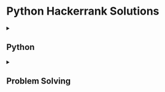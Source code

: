 # Python Hackerrank Solutions

<details><summary><h2>Python</h2></summary>
    
<h3>Introduction</h3>
    
- [x] [Say "Hello, World!" With Python](https://github.com/Kevin-Lago/python-hackerrank-solutions/tree/main/src/introduction/say_hello_world_in_python)
- [x] [Python If-Else](https://github.com/Kevin-Lago/python-hackerrank-solutions/tree/main/src/introduction/python_if_else)
- [x] [Arithmetic Operators](https://github.com/Kevin-Lago/python-hackerrank-solutions/tree/main/src/introduction/arithmetic_operators)
- [x] [Python: Division](https://github.com/Kevin-Lago/python-hackerrank-solutions/tree/main/src/introduction/python_division)
- [x] [Loops](https://github.com/Kevin-Lago/python-hackerrank-solutions/tree/main/src/introduction/loops)
- [x] [Write a Function](https://github.com/Kevin-Lago/python-hackerrank-solutions/tree/main/src/introduction/write_a_function)
- [x] [Print Function](https://github.com/Kevin-Lago/python-hackerrank-solutions/tree/main/src/introduction/print_function)

<h3>Basic Data Types</h3>

- [x] [List Comprehensions](https://github.com/Kevin-Lago/python-hackerrank-solutions/tree/main/src/basic_data_types/list_comprehesions)
- [x] [Find the Runner-Up Score!](https://github.com/Kevin-Lago/python-hackerrank-solutions/tree/main/src/basic_data_types/find_the_runner_up_score)
- [x] [Nested Lists](https://github.com/Kevin-Lago/python-hackerrank-solutions/tree/main/src/basic_data_types/nested_lists)
- [x] [Finding the Percentage](https://github.com/Kevin-Lago/python-hackerrank-solutions/tree/main/src/basic_data_types/finding_the_percentage)
- [x] [Lists](https://github.com/Kevin-Lago/python-hackerrank-solutions/tree/main/src/basic_data_types/lists)
- [x] [Tuples](https://github.com/Kevin-Lago/python-hackerrank-solutions/tree/main/src/basic_data_types/tuples)

<h3>Strings</h3>

- [x] [sWAP cASE](https://github.com/Kevin-Lago/python-hackerrank-solutions/tree/main/src/strings/swap_case)
- [x] [String Split and Join](https://github.com/Kevin-Lago/python-hackerrank-solutions/tree/main/src/strings/string_split_and_join)
- [x] [What's Your Name](https://github.com/Kevin-Lago/python-hackerrank-solutions/tree/main/src/strings/whats_your_name)
- [x] [Mutations](https://github.com/Kevin-Lago/python-hackerrank-solutions/tree/main/src/strings/mutations)
- [x] [Find a String](https://github.com/Kevin-Lago/python-hackerrank-solutions/tree/main/src/strings/find_a_string)
- [x] [String Validators](https://github.com/Kevin-Lago/python-hackerrank-solutions/tree/main/src/strings/string_validators)
- [x] [Text Alignment](https://github.com/Kevin-Lago/python-hackerrank-solutions/tree/main/src/strings/text_alignment)
- [x] [Text Wrap](https://github.com/Kevin-Lago/python-hackerrank-solutions/tree/main/src/strings/text_wrap)
- [ ] [Designer Door Mat](https://github.com/Kevin-Lago/python-hackerrank-solutions/tree/main/src/strings/designer_door_mat)
- [ ] [Alphabet Rangoli](https://github.com/Kevin-Lago/python-hackerrank-solutions/tree/main/src/strings/alphabet_rangoli)
- [x] [Capitalize!](https://github.com/Kevin-Lago/python-hackerrank-solutions/tree/main/src/strings/capitalize)
- [x] [String Formatting](https://github.com/Kevin-Lago/python-hackerrank-solutions/tree/main/src/strings/string_formatting)
- [x] [The Minion Game](https://github.com/Kevin-Lago/python-hackerrank-solutions/tree/main/src/strings/the_minion_game)
- [ ] [Merge The Tools!](https://github.com/Kevin-Lago/python-hackerrank-solutions/tree/main/src/strings/merge_the_tools)

<h3>Sets</h3>

- [x] [Introduction to Sets](https://github.com/Kevin-Lago/python-hackerrank-solutions/tree/main/src/sets/introduction_to_sets)
- [x] [No Idea!](https://github.com/Kevin-Lago/python-hackerrank-solutions/tree/main/src/sets/no_idea)
- [x] [Symmetric Difference](https://github.com/Kevin-Lago/python-hackerrank-solutions/tree/main/src/sets/symmetric_difference)
- [x] [Set .add()](https://github.com/Kevin-Lago/python-hackerrank-solutions/tree/main/src/sets/set_add)
- [x] [Set .discard(), .remove() & .pop()](https://github.com/Kevin-Lago/python-hackerrank-solutions/tree/main/src/sets/set_discard_remove_and_pop)
- [x] [Set .union() Operation](https://github.com/Kevin-Lago/python-hackerrank-solutions/tree/main/src/sets/set_union_operation)
- [x] [Set .intersection() Operation](https://github.com/Kevin-Lago/python-hackerrank-solutions/tree/main/src/sets/set_intersection_operation)
- [x] [Set .difference() Operation](https://github.com/Kevin-Lago/python-hackerrank-solutions/tree/main/src/sets/set_difference_operation)
- [x] [Set .symmetric_difference() Operation](https://github.com/Kevin-Lago/python-hackerrank-solutions/tree/main/src/sets/set_symmetric_difference_operation)
- [x] [Set Mutations](https://github.com/Kevin-Lago/python-hackerrank-solutions/tree/main/src/sets/set_mutations)
- [x] [The Captain's Room](https://github.com/Kevin-Lago/python-hackerrank-solutions/tree/main/src/sets/the_captains_room)
- [x] [Check Subset](https://github.com/Kevin-Lago/python-hackerrank-solutions/tree/main/src/sets/check_subset)
- [x] [Check Strict Superset](https://github.com/Kevin-Lago/python-hackerrank-solutions/tree/main/src/sets/check_strict_superset)

<h3>Math</h3>

- [ ] [Polar Coordinates](https://github.com/Kevin-Lago/python-hackerrank-solutions/tree/main/src/math/polar_coordinates)
- [ ] [Find Angle MBC](https://github.com/Kevin-Lago/python-hackerrank-solutions/tree/main/src/math/find_angle_mbc)
- [ ] [Triangle Quest 2](https://github.com/Kevin-Lago/python-hackerrank-solutions/tree/main/src/math/triangle_quest_2)
- [ ] [Mod Divmod](https://github.com/Kevin-Lago/python-hackerrank-solutions/tree/main/src/math/mod_divmod)
- [ ] [Power - Mod Power](https://github.com/Kevin-Lago/python-hackerrank-solutions/tree/main/src/math/power_mod_power)
- [ ] [Integers Come In All Sizes](https://github.com/Kevin-Lago/python-hackerrank-solutions/tree/main/src/math/integers_come_in_all_sizes)

<h3>Itertools</h3>

- [x] [itertools.product()](https://github.com/Kevin-Lago/python-hackerrank-solutions/tree/main/src/itertools/itertools_product)
- [x] [itertools.permutations()](https://github.com/Kevin-Lago/python-hackerrank-solutions/tree/main/src/itertools/itertools_permutations)
- [x] [itertools.combinations()](https://github.com/Kevin-Lago/python-hackerrank-solutions/tree/main/src/itertools/itertools_combinations)
- [x] [itertools.combinations_with_replacement()](https://github.com/Kevin-Lago/python-hackerrank-solutions/tree/main/src/itertools/itertools_combinations_with_replacements)
- [x] [Compress the String!](https://github.com/Kevin-Lago/python-hackerrank-solutions/tree/main/src/itertools/compress_the_string)
- [ ] [Iterables and Iterators](https://github.com/Kevin-Lago/python-hackerrank-solutions/tree/main/src/itertools/iterables_and_iterators)
- [ ] [Maximize It!](https://github.com/Kevin-Lago/python-hackerrank-solutions/tree/main/src/itertools/maximize_it)

<h3>Collections</h3>

- [x] [collections.Counter()](https://github.com/Kevin-Lago/python-hackerrank-solutions/tree/main/src/collections/collections_counter)
- [x] [DefaultDict Tutorial](https://github.com/Kevin-Lago/python-hackerrank-solutions/tree/main/src/collections/defaultdict_tutorial)
- [x] [Collections.namedtuple()](https://github.com/Kevin-Lago/python-hackerrank-solutions/tree/main/src/collections/collections_namedtuple)
- [ ] [Collections.OrderedDict()](https://github.com/Kevin-Lago/python-hackerrank-solutions/tree/main/src/collections/collections_ordereddict)
- [ ] [Word Order](https://github.com/Kevin-Lago/python-hackerrank-solutions/tree/main/src/collections/word_order)
- [ ] [Collections.deque()](https://github.com/Kevin-Lago/python-hackerrank-solutions/tree/main/src/collections/collections_deque)
- [ ] [Company Logo](https://github.com/Kevin-Lago/python-hackerrank-solutions/tree/main/src/collections/company_logo)
- [ ] [Piling Up!](https://github.com/Kevin-Lago/python-hackerrank-solutions/tree/main/src/collections/piling_up)

<h3>Date and Time</h3>

- [x] [Calendar Module](https://github.com/Kevin-Lago/python-hackerrank-solutions/tree/main/src/date_and_time/calendar_module)
- [x] [Time Delta](https://github.com/Kevin-Lago/python-hackerrank-solutions/tree/main/src/date_and_time/time_delta)

<h3>Errors and Exceptions</h3>

- [x] [Exceptions](https://github.com/Kevin-Lago/python-hackerrank-solutions/tree/main/src/errors_and_exceptions/exceptions)
- [x] [Incorrect Regex](https://github.com/Kevin-Lago/python-hackerrank-solutions/tree/main/src/errors_and_exceptions/incorrect_regex)

<h3>Classes</h3>

- [ ] [Classes: Dealing With Complex Numbers](https://github.com/Kevin-Lago/python-hackerrank-solutions/tree/main/src/classes/classes_dealing_with_complex_numbers)
- [ ] [Class 2 - Find the Torsional Angle](https://github.com/Kevin-Lago/python-hackerrank-solutions/tree/main/src/classes/class_2_find_the_torsional_angle)

<h3>Built-Ins</h3>

- [x] [Zipped!](https://github.com/Kevin-Lago/python-hackerrank-solutions/tree/main/src/built_ins/zipped)
- [x] [Input()](https://github.com/Kevin-Lago/python-hackerrank-solutions/tree/main/src/built_ins/input)
- [x] [Python Evaluation](https://github.com/Kevin-Lago/python-hackerrank-solutions/tree/main/src/built_ins/python_evaluation)
- [x] [Athlete Sort](https://github.com/Kevin-Lago/python-hackerrank-solutions/tree/main/src/built_ins/athlete_sort)
- [x] [Any or All](https://github.com/Kevin-Lago/python-hackerrank-solutions/tree/main/src/built_ins/any_or_all)
- [ ] [ginortS](https://github.com/Kevin-Lago/python-hackerrank-solutions/tree/main/src/built_ins/ginorts)

<h3>Python Functionals</h3>

- [x] [Map and Lambda Function](https://github.com/Kevin-Lago/python-hackerrank-solutions/tree/main/src/python_functionals/map_and_lambda_function)
- [x] [Validating Email Addresses With a Filter](https://github.com/Kevin-Lago/python-hackerrank-solutions/tree/main/src/python_functionals/validating_email_addresses_with_a_filter)
- [x] [Reduce Function](https://github.com/Kevin-Lago/python-hackerrank-solutions/tree/main/src/python_functionals/reduce_function)

<h3>Regex and Parsing</h3>

- [x] [Detect Floating Point Number](https://github.com/Kevin-Lago/python-hackerrank-solutions/tree/main/src/regex_and_parsing/detect_floating_point_number)
- [x] [Re.split()](https://github.com/Kevin-Lago/python-hackerrank-solutions/tree/main/src/regex_and_parsing/re_split)
- [x] [Group(), Groups() & GroupDict()](https://github.com/Kevin-Lago/python-hackerrank-solutions/tree/main/src/regex_and_parsing/group_groups_and_groupdict)
- [x] [Re.findall() & Re.finditer()](https://github.com/Kevin-Lago/python-hackerrank-solutions/tree/main/src/regex_and_parsing/re_findall_and_re_finditer)
- [x] [Re.start() & Re.end()](https://github.com/Kevin-Lago/python-hackerrank-solutions/tree/main/src/regex_and_parsing/re_start_and_re_end)
- [x] [Regex Substitution](https://github.com/Kevin-Lago/python-hackerrank-solutions/tree/main/src/regex_and_parsing/regex_substitution)
- [x] [Validating Roman Numerals](https://github.com/Kevin-Lago/python-hackerrank-solutions/tree/main/src/regex_and_parsing/validating_roman_numerals)
- [x] [Validating phone numbers](https://github.com/Kevin-Lago/python-hackerrank-solutions/tree/main/src/regex_and_parsing/validating_phone_numbers)
- [ ] [Validating and Parsing Email Addresses](https://github.com/Kevin-Lago/python-hackerrank-solutions/tree/main/src/regex_and_parsing/validating_and_parsing_email_addresses)
- [x] [Hex Color Code](https://github.com/Kevin-Lago/python-hackerrank-solutions/tree/main/src/regex_and_parsing/hex_color_code)
- [x] [HTML Parser - Part 1](https://github.com/Kevin-Lago/python-hackerrank-solutions/tree/main/src/regex_and_parsing/html_parser_part_1)
- [x] [HTML Parser - Part 2](https://github.com/Kevin-Lago/python-hackerrank-solutions/tree/main/src/regex_and_parsing/html_parser_part_2)
- [x] [Detect HTML Tags, Attributes and Attribute Values](https://github.com/Kevin-Lago/python-hackerrank-solutions/tree/main/src/regex_and_parsing/detect_html_tags_attributes_and_attribute_values)
- [x] [Validating UID](https://github.com/Kevin-Lago/python-hackerrank-solutions/tree/main/src/regex_and_parsing/validating_uid)
- [x] [Validating Credit Card Numbers](https://github.com/Kevin-Lago/python-hackerrank-solutions/tree/main/src/regex_and_parsing/validating_credit_card_numbers)
- [ ] [Validating Postal Codes](https://github.com/Kevin-Lago/python-hackerrank-solutions/tree/main/src/regex_and_parsing/validating_postal_codes)
- [ ] [Matrix Script](https://github.com/Kevin-Lago/python-hackerrank-solutions/tree/main/src/regex_and_parsing/matrix_script)

<h3>XML</h3>

- [x] [XML 1 - Find the Score](https://github.com/Kevin-Lago/python-hackerrank-solutions/tree/main/src/xml/xml_1_find_the_score)
- [x] [XML2 - Find the Maximum Depth](https://github.com/Kevin-Lago/python-hackerrank-solutions/tree/main/src/xml/xml2_find_the_maximum_depth)

<h3>Closures and Decorators</h3>

- [x] [Standardize Mobile Number Using Decorators](https://github.com/Kevin-Lago/python-hackerrank-solutions/tree/main/src/closures_and_decorators)
- [x] [Decorators 2 - Name Directory](https://github.com/Kevin-Lago/python-hackerrank-solutions/tree/main/src/closures_and_decorators)

<h3>Numpy</h3>

- [x] [Arrays](https://github.com/Kevin-Lago/python-hackerrank-solutions/tree/main/src/numpy/arrays)
- [x] [Shape and Reshape](https://github.com/Kevin-Lago/python-hackerrank-solutions/tree/main/src/numpy/shape_and_reshape)
- [x] [Transpose and Flatten](https://github.com/Kevin-Lago/python-hackerrank-solutions/tree/main/src/numpy/transpose_and_flatten)
- [x] [Concatenate](https://github.com/Kevin-Lago/python-hackerrank-solutions/tree/main/src/numpy/concatenate)
- [x] [Zeroes and Ones](https://github.com/Kevin-Lago/python-hackerrank-solutions/tree/main/src/numpy/zeros_and_ones)
- [x] [Eye and Identity](https://github.com/Kevin-Lago/python-hackerrank-solutions/tree/main/src/numpy/eye_and_identity)
- [x] [Array Mathematics](https://github.com/Kevin-Lago/python-hackerrank-solutions/tree/main/src/numpy/array_mathematics)
- [x] [Floor, Ceil and Rint](https://github.com/Kevin-Lago/python-hackerrank-solutions/tree/main/src/numpy/floor_ceil_and_rint)
- [x] [Sum and Prod](https://github.com/Kevin-Lago/python-hackerrank-solutions/tree/main/src/numpy/sum_and_prod)
- [x] [Min and Max](https://github.com/Kevin-Lago/python-hackerrank-solutions/tree/main/src/numpy/min_and_max)
- [x] [Mean, Var, and Std](https://github.com/Kevin-Lago/python-hackerrank-solutions/tree/main/src/numpy/mean_var_and_std)
- [x] [Dot and Cross](https://github.com/Kevin-Lago/python-hackerrank-solutions/tree/main/src/numpy/dot_and_cross)
- [x] [Inner and Outer](https://github.com/Kevin-Lago/python-hackerrank-solutions/tree/main/src/numpy/inner_and_outer)
- [x] [Polynomials](https://github.com/Kevin-Lago/python-hackerrank-solutions/tree/main/src/numpy/polynomials)
- [x] [Linear Algebra](https://github.com/Kevin-Lago/python-hackerrank-solutions/tree/main/src/numpy/linear_algebra)

<h3>Debugging</h3>

- [x] [Words Score](https://github.com/Kevin-Lago/python-hackerrank-solutions/tree/main/src/debugging/words_score)
- [x] [Default Arguments](https://github.com/Kevin-Lago/python-hackerrank-solutions/tree/main/src/debugging/default_arguments)
</details>

<details><summary><h2>Problem Solving</h2></summary>


</details>
